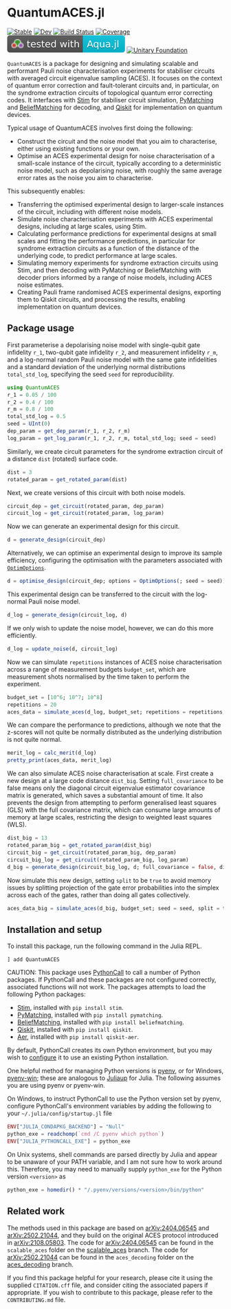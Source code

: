 # QuantumACES.jl

[![Stable](https://img.shields.io/badge/docs-stable-blue.svg)](https://evanhockings.github.io/QuantumACES.jl/stable/)
[![Dev](https://img.shields.io/badge/docs-dev-blue.svg)](https://evanhockings.github.io/QuantumACES.jl/dev/)
[![Build Status](https://github.com/evanhockings/QuantumACES.jl/actions/workflows/CI.yml/badge.svg?branch=main)](https://github.com/evanhockings/QuantumACES.jl/actions/workflows/CI.yml?query=branch%3Amain)
[![Coverage](https://codecov.io/gh/evanhockings/QuantumACES.jl/branch/main/graph/badge.svg)](https://codecov.io/gh/evanhockings/QuantumACES.jl)
[![Aqua QA](https://raw.githubusercontent.com/JuliaTesting/Aqua.jl/master/badge.svg)](https://github.com/JuliaTesting/Aqua.jl)
[![Unitary Foundation](https://img.shields.io/badge/Supported%20By-Unitary%20Foundation-FFFF00.svg)](https://unitary.foundation)

`QuantumACES` is a package for designing and simulating scalable and performant Pauli noise characterisation experiments for stabiliser circuits with averaged circuit eigenvalue sampling (ACES).
It focuses on the context of quantum error correction and fault-tolerant circuits and, in particular, on the syndrome extraction circuits of topological quantum error correcting codes.
It interfaces with [Stim](https://github.com/quantumlib/Stim) for stabiliser circuit simulation, [PyMatching](https://github.com/oscarhiggott/PyMatching) and [BeliefMatching](https://github.com/oscarhiggott/BeliefMatching) for decoding, and [Qiskit](https://github.com/Qiskit/qiskit) for implementation on quantum devices.

Typical usage of QuantumACES involves first doing the following:

  - Construct the circuit and the noise model that you aim to characterise, either using existing functions or your own.
  - Optimise an ACES experimental design for noise characterisation of a small-scale instance of the circuit, typically according to a deterministic noise model, such as depolarising noise, with roughly the same average error rates as the noise you aim to characterise.

This subsequently enables:

  - Transferring the optimised experimental design to larger-scale instances of the circuit, including with different noise models.
  - Simulate noise characterisation experiments with ACES experimental designs, including at large scales, using Stim.
  - Calculating performance predictions for experimental designs at small scales and fitting the performance predictions, in particular for syndrome extraction circuits as a function of the distance of the underlying code, to predict performance at large scales.
  - Simulating memory experiments for syndrome extraction circuits using Stim, and then decoding with PyMatching or BeliefMatching with decoder priors informed by a range of noise models, including ACES noise estimates.
  - Creating Pauli frame randomised ACES experimental designs, exporting them to Qiskit circuits, and processing the results, enabling implementation on quantum devices.

## Package usage

First parameterise a depolarising noise model with single-qubit gate infidelity `r_1`, two-qubit gate infidelity `r_2`, and measurement infidelity `r_m`, and a log-normal random Pauli noise model with the same gate infidelities and a standard deviation of the underlying normal distributions `total_std_log`, specifying the seed `seed` for reproducibility.

```julia
using QuantumACES
r_1 = 0.05 / 100
r_2 = 0.4 / 100
r_m = 0.8 / 100
total_std_log = 0.5
seed = UInt(0)
dep_param = get_dep_param(r_1, r_2, r_m)
log_param = get_log_param(r_1, r_2, r_m, total_std_log; seed = seed)
```

Similarly, we create circuit parameters for the syndrome extraction circuit of a distance `dist` (rotated) surface code.

```julia
dist = 3
rotated_param = get_rotated_param(dist)
```

Next, we create versions of this circuit with both noise models.
```julia
circuit_dep = get_circuit(rotated_param, dep_param)
circuit_log = get_circuit(rotated_param, log_param)
```

Now we can generate an experimental design for this circuit.

```julia
d = generate_design(circuit_dep)
```

Alternatively, we can optimise an experimental design to improve its sample efficiency, configuring the optimisation with the parameters associated with [`OptimOptions`](@ref).

```julia
d = optimise_design(circuit_dep; options = OptimOptions(; seed = seed))
```

This experimental design can be transferred to the circuit with the log-normal Pauli noise model.

```julia
d_log = generate_design(circuit_log, d)
```

If we only wish to update the noise model, however, we can do this more efficiently.

```julia
d_log = update_noise(d, circuit_log)
```

Now we can simulate `repetitions` instances of ACES noise characterisation across a range of measurement budgets `budget_set`, which are measurement shots normalised by the time taken to perform the experiment.

```julia
budget_set = [10^6; 10^7; 10^8]
repetitions = 20
aces_data = simulate_aces(d_log, budget_set; repetitions = repetitions, seed = seed)
```

We can compare the performance to predictions, although we note that the z-scores will not quite be normally distributed as the underlying distribution is not quite normal.

```julia
merit_log = calc_merit(d_log)
pretty_print(aces_data, merit_log)
```

We can also simulate ACES noise characterisation at scale.
First create a new design at a large code distance `dist_big`.
Setting `full_covariance` to be false means only the diagonal circuit eigenvalue estimator covariance matrix is generated, which saves a substantial amount of time.
It also prevents the design from attempting to perform generalised least squares (GLS) with the full covariance matrix, which can consume large amounts of memory at large scales, restricting the design to weighted least squares (WLS).

```julia
dist_big = 13
rotated_param_big = get_rotated_param(dist_big)
circuit_big = get_circuit(rotated_param_big, dep_param)
circuit_big_log = get_circuit(rotated_param_big, log_param)
d_big = generate_design(circuit_big_log, d; full_covariance = false, diagnostics = true)
```

Now simulate this new design, setting `split` to be `true` to avoid memory issues by splitting projection of the gate error probabilities into the simplex across each of the gates, rather than doing all gates collectively.

```julia
aces_data_big = simulate_aces(d_big, budget_set; seed = seed, split = true)
```

## Installation and setup

To install this package, run the following command in the Julia REPL.

```
] add QuantumACES
```

CAUTION: This package uses [PythonCall](https://github.com/JuliaPy/PythonCall.jl) to call a number of Python packages.
If PythonCall and these packages are not configured correctly, associated functions will not work.
The packages attempts to load the following Python packages:

  - [Stim](https://github.com/quantumlib/Stim), installed with `pip install stim`.
  - [PyMatching](https://github.com/oscarhiggott/PyMatching), installed with `pip install pymatching`.
  - [BeliefMatching](https://github.com/oscarhiggott/BeliefMatching), installed with `pip install beliefmatching`.
  - [Qiskit](https://github.com/Qiskit/qiskit), installed with `pip install qiskit`.
  - [Aer](https://github.com/Qiskit/qiskit-aer), installed with `pip install qiskit-aer`.

By default, PythonCall creates its own Python environment, but you may wish to [configure](https://juliapy.github.io/PythonCall.jl/stable/pythoncall/#pythoncall-config) it to use an existing Python installation.

One helpful method for managing Python versions is [pyenv](https://github.com/pyenv/pyenv), or for Windows, [pyenv-win](https://github.com/pyenv-win/pyenv-win); these are analogous to [Juliaup](https://github.com/JuliaLang/juliaup) for Julia.
The following assumes you are using pyenv or pyenv-win.

On Windows, to instruct PythonCall to use the Python version set by pyenv, configure PythonCall's environment variables by adding the following to your `~/.julia/config/startup.jl` file

```julia
ENV["JULIA_CONDAPKG_BACKEND"] = "Null"
python_exe = readchomp(`cmd /C pyenv which python`)
ENV["JULIA_PYTHONCALL_EXE"] = python_exe
```

On Unix systems, shell commands are parsed directly by Julia and appear to be unaware of your PATH variable, and I am not sure how to work around this.
Therefore, you may need to manually supply `python_exe` for the Python version `<version>` as

```julia
python_exe = homedir() * "/.pyenv/versions/<version>/bin/python"
```

## Related work

The methods used in this package are based on [arXiv:2404.06545](https://arxiv.org/abs/2404.06545) and [arXiv:2502.21044](https://arxiv.org/abs/2502.21044), and they build on the original ACES protocol introduced in [arXiv:2108.05803](https://arxiv.org/abs/2108.05803).
The code for [arXiv:2404.06545](https://arxiv.org/abs/2404.06545) can be found in the `scalable_aces` folder on the [scalable_aces](https://github.com/evanhockings/QuantumACES.jl/tree/scalable_aces) branch.
The code for [arXiv:2502.21044](https://arxiv.org/abs/2502.21044) can be found in the `aces_decoding` folder on the [aces_decoding](https://github.com/evanhockings/QuantumACES.jl/tree/aces_decoding) branch.

If you find this package helpful for your research, please cite it using the supplied `CITATION.cff` file, and consider citing the associated papers if appropriate.
If you wish to contribute to this package, please refer to the `CONTRIBUTING.md` file.
